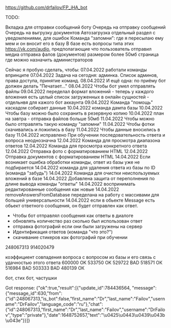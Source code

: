 https://github.com/drfailov/FP_iHA_bot


TODO:

Вкладка для отправки сообщений боту
Очередь на отправку сообщений
Очередь на выгрузку документов
Автозагрузка
отдельный раздел с уведомлениями, для ошибок
Команда "запомни": где я пересылаю ему мем и он вносит его в базу
В базе есть вопросы типа этих https://vk.com/audio, предполагающие что пользователь отправил медиа
отправка фалов (документов) размером более 50мб
страница где можно назначить администраторов

Сейчас я пробую сделать, чтобы:
07.04.2022 работали команды впринципе
07.04.2022 Задача на сегодня: админка. Список админов, права доступа, принятие команд.
08.04.2022 И ещё одна: по приёму бот должен делать "Печатает..."
08.04.2022 Чтобы бот умел отправлять файлы
09.04.2022 переделал формат вложений - теперь у каждого вложения есть целый список загруженных в онлайн сущностей - отдельнвя для кажого бот аккаунта
09.04.2022 Команда "помощь" каскадом собирает данные
10.04.2022 команда дампа базы
10.04.2022 Чтобы базу можно было сохранить в резервную копию
10.04.2022 план на завтра - отправка файлов больше 50мб
11.04.2022 Чтобы можно было отправлять такую команду "запомни"
11.04.2022 Чтобы фотки скачивались и ложились в базу
11.04.2022 Чтобы данные вносились в базу
11.04.2022 исправлено При обучении последовательность ответа и вопроса неоднозначна
12.04.2022 Команда для просмотра диапазона ответов
12.04.2022 Команда для просмотра конкретного ответа
12.04.2022 Отправка фото с форматированием HTML
12.04.2022 Отправка документов с форматированием HTML
14.04.2022 Если возникает ошибка обработки команды, ответ из базы уже не подбирается
14.04.2022 команда для удаления ответа из базы по ID (команда "забудь")
14.04.2022 Команда для очистки неиспользуемых вложений в базе
14.04.2022 Добавлена защита от переполнения по длине вывода команды "ответы"
14.04.2022 воспринимать редактированные сообщения как новые
14.04.2022 removeAnswersFromDatabase переделана на работу с массивами для большей универсальности
14.04.2022 если в обьекте Message есть обьект ответного сообщения, он будет отправлен как ответ.



- Чтобы бот отправлял сообщения как ответы в диалоге
- обновлять количество раз сколько был использован ответ
- отправка фотографий если они были загружены на сервер
- Идентификация ответов (команда "что это?")
- скачивание стикеров как фотографий при обучении


248067313
914020479









коэффициент совпадения вопроса с вопросом из базы и его связь с удачностью этого ответа
600000 OK
533750 OK
529722 BAD
518571 ОК
516984 BAD
503333 BAD
480139 ОК



бот, стих
бот, частушки



Got response: {"ok":true,"result":[{"update_id":784436564,
    "message":{"message_id":630,"from":{"id":248067313,"is_bot":false,"first_name":"Dr","last_name":"Failov","username":"DrFailov","language_code":"ru"},"chat":{"id":248067313,"first_name":"Dr","last_name":"Failov","username":"DrFailov","type":"private"},"date":1648752657,"text":"\u0425\u0443\u0439\u043b\u043e"}}]}